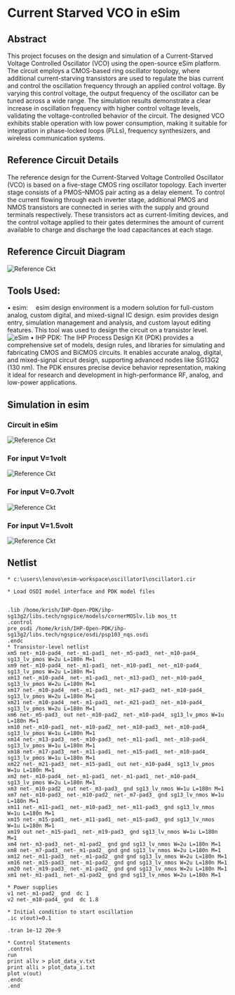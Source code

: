 # Current Starved VCO in eSim
## Abstract
This project focuses on the design and simulation of a Current-Starved Voltage Controlled Oscillator (VCO) using the open-source eSim platform. The circuit employs a CMOS-based ring oscillator topology, where additional current-starving transistors are used to regulate the bias current and control the oscillation frequency through an applied control voltage. By varying this control voltage, the output frequency of the oscillator can be tuned across a wide range. The simulation results demonstrate a clear increase in oscillation frequency with higher control voltage levels, validating the voltage-controlled behavior of the circuit. The designed VCO exhibits stable operation with low power consumption, making it suitable for integration in phase-locked loops (PLLs), frequency synthesizers, and wireless communication systems.

## Reference Circuit Details
The reference design for the Current-Starved Voltage Controlled Oscillator (VCO) is based on a five-stage CMOS ring oscillator topology. Each inverter stage consists of a PMOS–NMOS pair acting as a delay element. To control the current flowing through each inverter stage, additional PMOS and NMOS transistors are connected in series with the supply and ground terminals respectively. These transistors act as current-limiting devices, and the control voltage applied to their gates determines the amount of current available to charge and discharge the load capacitances at each stage.
## Reference Circuit Diagram

![Reference Ckt](images/refckt.png)
## Tools Used:
• esim:  esim design environment is a modern solution for full-custom analog, custom digital, and mixed-signal IC design. esim provides design entry, simulation management and analysis, and custom layout editing features. This tool was used to design the circuit on a transistor level.
![eSim](images/esim.png)
• IHP PDK: The IHP Process Design Kit (PDK) provides a comprehensive set of models, design rules, and libraries for simulating and fabricating CMOS and BiCMOS circuits. It enables accurate analog, digital, and mixed-signal circuit design, supporting advanced nodes like SG13G2 (130 nm). The PDK ensures precise device behavior representation, making it ideal for research and development in high-performance RF, analog, and low-power applications.


## Simulation in esim
### Circuit in eSim
![Reference Ckt](images/ckt.png)
### For input V=1volt
![Reference Ckt](images/1v.png)
### For input V=0.7volt
![Reference Ckt](images/0.7v.png)
### For input V=1.5volt
![Reference Ckt](images/1.5v.png)


## Netlist
```
* c:\users\lenovo\esim-workspace\oscillator1\oscillator1.cir

* Load OSDI model interface and PDK model files


.lib /home/krish/IHP-Open-PDK/ihp-sg13g2/libs.tech/ngspice/models/cornerMOSlv.lib mos_tt
.control
pre_osdi /home/krish/IHP-Open-PDK/ihp-sg13g2/libs.tech/ngspice/osdi/psp103_nqs.osdi
.endc
* Transistor-level netlist
xm5 net-_m10-pad4_ net-_m1-pad1_ net-_m5-pad3_ net-_m10-pad4_ sg13_lv_pmos W=2u L=180n M=1
xm9 net-_m10-pad4_ net-_m1-pad1_ net-_m10-pad1_ net-_m10-pad4_ sg13_lv_pmos W=2u L=180n M=1
xm13 net-_m10-pad4_ net-_m1-pad1_ net-_m13-pad3_ net-_m10-pad4_ sg13_lv_pmos W=2u L=180n M=1
xm17 net-_m10-pad4_ net-_m1-pad1_ net-_m17-pad3_ net-_m10-pad4_ sg13_lv_pmos W=2u L=180n M=1
xm21 net-_m10-pad4_ net-_m1-pad1_ net-_m21-pad3_ net-_m10-pad4_ sg13_lv_pmos W=2u L=180n M=1
xm6 net-_m5-pad3_ out net-_m10-pad2_ net-_m10-pad4_ sg13_lv_pmos W=1u L=180n M=1
xm10 net-_m10-pad1_ net-_m10-pad2_ net-_m10-pad3_ net-_m10-pad4_ sg13_lv_pmos W=1u L=180n M=1
xm14 net-_m13-pad3_ net-_m10-pad3_ net-_m11-pad1_ net-_m10-pad4_ sg13_lv_pmos W=1u L=180n M=1
xm18 net-_m17-pad3_ net-_m11-pad1_ net-_m15-pad1_ net-_m10-pad4_ sg13_lv_pmos W=1u L=180n M=1
xm22 net-_m21-pad3_ net-_m15-pad1_ out net-_m10-pad4_ sg13_lv_pmos W=1u L=180n M=1
xm2 net-_m10-pad4_ net-_m1-pad1_ net-_m1-pad1_ net-_m10-pad4_ sg13_lv_pmos W=2u L=180n M=1
xm3 net-_m10-pad2_ out net-_m3-pad3_ gnd sg13_lv_nmos W=1u L=180n M=1
xm7 net-_m10-pad3_ net-_m10-pad2_ net-_m7-pad3_ gnd sg13_lv_nmos W=1u L=180n M=1
xm11 net-_m11-pad1_ net-_m10-pad3_ net-_m11-pad3_ gnd sg13_lv_nmos W=1u L=180n M=1
xm15 net-_m15-pad1_ net-_m11-pad1_ net-_m15-pad3_ gnd sg13_lv_nmos W=1u L=180n M=1
xm19 out net-_m15-pad1_ net-_m19-pad3_ gnd sg13_lv_nmos W=1u L=180n M=1
xm4 net-_m3-pad3_ net-_m1-pad2_ gnd gnd sg13_lv_nmos W=2u L=180n M=1
xm8 net-_m7-pad3_ net-_m1-pad2_ gnd gnd sg13_lv_nmos W=2u L=180n M=1
xm12 net-_m11-pad3_ net-_m1-pad2_ gnd gnd sg13_lv_nmos W=2u L=180n M=1
xm16 net-_m15-pad3_ net-_m1-pad2_ gnd gnd sg13_lv_nmos W=2u L=180n M=1
xm20 net-_m19-pad3_ net-_m1-pad2_ gnd gnd sg13_lv_nmos W=2u L=180n M=1
xm1 net-_m1-pad1_ net-_m1-pad2_ gnd gnd sg13_lv_nmos W=2u L=180n M=1

* Power supplies
v1 net-_m1-pad2_ gnd  dc 1
v2 net-_m10-pad4_ gnd  dc 1.8

* Initial condition to start oscillation
.ic v(out)=0.1

.tran 1e-12 20e-9

* Control Statements 
.control
run
print allv > plot_data_v.txt
print alli > plot_data_i.txt
plot v(out)
.endc
.end

```
